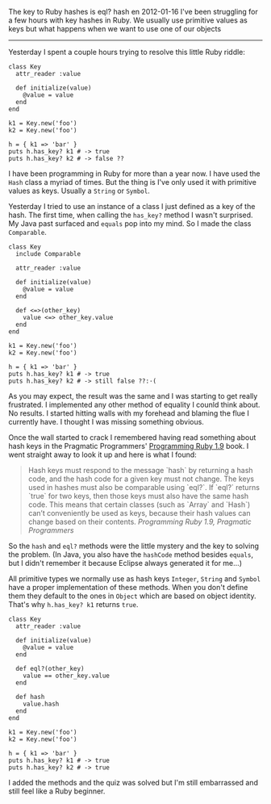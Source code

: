 The key to Ruby hashes is eql? hash
en
2012-01-16
I've been struggling for a few hours with key hashes in Ruby. We usually use primitive values as keys but what happens when we want to use one of our objects

---

Yesterday I spent a couple hours trying to resolve this little Ruby riddle:

<pre><code data-language="ruby">class Key
  attr_reader :value

  def initialize(value)
    @value = value
  end
end

k1 = Key.new('foo')
k2 = Key.new('foo')

h = { k1 => 'bar' }
puts h.has_key? k1 # -> true
puts h.has_key? k2 # -> false ??</code></pre>

I have been programming in Ruby for more than a year now. I have used the `Hash` class a myriad of times. But the thing is I've only used it with primitive values as keys.  Usually a `String` or `Symbol`.

Yesterday I tried to use an instance of a class I just defined as a key of the hash.  The first time, when calling the `has_key?` method I wasn't surprised. My Java past surfaced and `equals` pop into my mind. So I made the class `Comparable`.

<pre><code data-language="ruby">class Key
  include Comparable

  attr_reader :value

  def initialize(value)
    @value = value
  end

  def &lt;=&gt;(other_key)
    value &lt;=&gt; other_key.value
  end
end

k1 = Key.new('foo')
k2 = Key.new('foo')

h = { k1 => 'bar' }
puts h.has_key? k1 # -> true
puts h.has_key? k2 # -> still false ??:·(
</code></pre>

As you may expect, the result was the same and I was starting to get really frustrated. I implemented any other method of equality I counld think about. No results. I started hitting walls with my forehead and blaming the flue I currently have. I thought I was missing something obvious.

Once the wall started to crack I remembered having read something about hash keys in the Pragmatic Programmers' [Programming Ruby 1.9](http://pragprog.com/book/ruby3/programming-ruby-1-9) book. I went straight away to look it up and here is what I found:

<blockquote>Hash keys must respond to the message `hash` by returning a hash code, and the hash code for a given key must not change. The keys used in hashes must also be comparable using `eql?`. If `eql?` returns `true` for two keys, then those keys must also have the same hash code. This means that certain classes (such as `Array` and `Hash`) can’t conveniently be used as keys, because their hash values can change based on their contents.
<cite>Programming Ruby 1.9, Pragmatic Programmers</cite></blockquote>

So the `hash` and `eql?`  methods were the little mystery and the key to solving the problem. (In Java, you also have the `hashCode` method besides `equals`, but I didn't remember it because Eclipse always generated it for me...)

All primitive types we normally use as hash keys `Integer`, `String` and `Symbol` have a proper implementation of these methods. When you don't define them they default to the ones in `Object` which are based on object identity. That's why `h.has_key? k1` returns `true`.

<pre><code data-language="ruby">class Key
  attr_reader :value

  def initialize(value)
    @value = value
  end

  def eql?(other_key)
    value == other_key.value
  end

  def hash
    value.hash
  end
end

k1 = Key.new('foo')
k2 = Key.new('foo')

h = { k1 => 'bar' }
puts h.has_key? k1 # -> true
puts h.has_key? k2 # -> true</code></pre>

I added the methods and the quiz was solved but I'm still embarrassed and still feel like a Ruby beginner.
